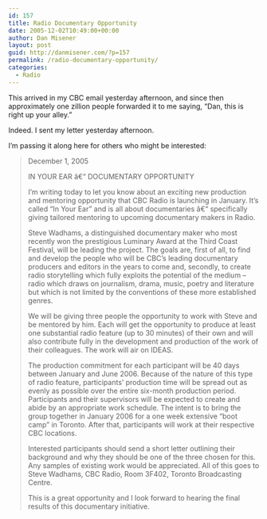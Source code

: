 ```yaml
---
id: 157
title: Radio Documentary Opportunity
date: 2005-12-02T10:49:00+00:00
author: Dan Misener
layout: post
guid: http://danmisener.com/?p=157
permalink: /radio-documentary-opportunity/
categories:
  - Radio
---
```

This arrived in my CBC email yesterday afternoon, and since then approximately one zillion people forwarded it to me saying, &#8220;Dan, this is right up your alley.&#8221;

Indeed. I sent my letter yesterday afternoon.

I&#8217;m passing it along here for others who might be interested:

> December 1, 2005
> 
> IN YOUR EAR â€“ DOCUMENTARY OPPORTUNITY
> 
> I&#8217;m writing today to let you know about an exciting new production and mentoring opportunity that CBC Radio is launching in January. It&#8217;s called &#8220;In Your Ear&#8221; and is all about documentaries â€“ specifically giving tailored mentoring to upcoming documentary makers in Radio. 
> 
> Steve Wadhams, a distinguished documentary maker who most recently won the prestigious Luminary Award at the Third Coast Festival, will be leading the project. The goals are, first of all, to find and develop the people who will be CBC&#8217;s leading documentary producers and editors in the years to come and, secondly, to create radio storytelling which fully exploits the potential of the medium &#8211; radio which draws on journalism, drama, music, poetry and literature but which is not limited by the conventions of these more established genres. 
> 
> We will be giving three people the opportunity to work with Steve and be mentored by him. Each will get the opportunity to produce at least one substantial radio feature (up to 30 minutes) of their own and will also contribute fully in the development and production of the work of their colleagues. The work will air on IDEAS. 
> 
> The production commitment for each participant will be 40 days between January and June 2006. Because of the nature of this type of radio feature, participants&#8217; production time will be spread out as evenly as possible over the entire six-month production period. Participants and their supervisors will be expected to create and abide by an appropriate work schedule. The intent is to bring the group together in January 2006 for a one week extensive &#8220;boot camp&#8221; in Toronto. After that, participants will work at their respective CBC locations.
> 
> Interested participants should send a short letter outlining their background and why they should be one of the three chosen for this. Any samples of existing work would be appreciated. All of this goes to Steve Wadhams, CBC Radio, Room 3F402, Toronto Broadcasting Centre. 
> 
> This is a great opportunity and I look forward to hearing the final results of this documentary initiative.